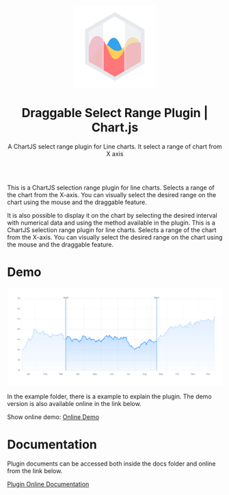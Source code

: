 <p align="center">
    <img src="./docs/docs/.vuepress/public/logo.png" alt="Draggable Select Range Plugin | Chart.js" title="Draggable Select Range Plugin | Chart.js" />
</p>

<h1 align="center">Draggable Select Range Plugin | Chart.js</h1>

<p align="center" width="200px">
A ChartJS select range plugin for Line charts. It select a range of chart from X axis
</p>

<br/>
<br/>

This is a ChartJS selection range plugin for line charts. Selects a range of the chart from the X-axis. You can visually select the desired range on the chart using the mouse and the draggable feature.

It is also possible to display it on the chart by selecting the desired interval with numerical data and using the method available in the plugin. This is a ChartJS selection range plugin for line charts. Selects a range of the chart from the X-axis. You can visually select the desired range on the chart using the mouse and the draggable feature.

# Demo

[![Draggable Select Range Chart.js Plugin Demo](./docs/docs/.vuepress/public/images/demo.png)](https://codepen.io/mohamadhpp/pen/YzoMJpo)


In the example folder, there is a example to explain the plugin. The demo version is also available online in the link below.

Show online demo: [Online Demo](https://codepen.io/mohamadhpp/pen/YzoMJpo)

# Documentation

Plugin documents can be accessed both inside the docs folder and online from the link below.

<a href="https://chartjs-plugin-draggable-select-range.vercel.app/" target="_blank">
    Plugin Online Documentation
</a>